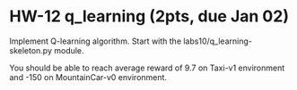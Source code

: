 # HW-12 q_learning (2pts, due Jan 02)

Implement Q-learning algorithm. Start with the labs10/q_learning-skeleton.py module.

You should be able to reach average reward of 9.7 on Taxi-v1 environment and -150 on MountainCar-v0 environment.
